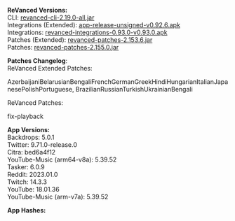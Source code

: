 **ReVanced Versions:**  
CLI: [revanced-cli-2.19.0-all.jar](https://github.com/revanced/revanced-cli/releases/tag/v2.19.0)  
Integrations (Extended): [app-release-unsigned-v0.92.6.apk](https://github.com/inotia00/revanced-integrations/releases/tag/v0.92.6)  
Integrations: [revanced-integrations-0.93.0-v0.93.0.apk](https://github.com/revanced/revanced-integrations/releases/tag/v0.93.0)  
Patches (Extended): [revanced-patches-2.153.6.jar](https://github.com/inotia00/revanced-patches/releases/tag/v2.153.6)  
Patches: [revanced-patches-2.155.0.jar](https://github.com/revanced/revanced-patches/releases/tag/v2.155.0)  

**Patches Changelog**:   
ReVanced Extended Patches:  

AzerbaijaniBelarusianBengaliFrenchGermanGreekHindiHungarianItalianJapanesePolishPortuguese, BrazilianRussianTurkishUkrainianBengali
  
ReVanced Patches:   

fix-playback
  
**App Versions:**  
Backdrops: 5.0.1  
Twitter: 9.71.0-release.0  
Citra: bed6a4f12  
YouTube-Music (arm64-v8a): 5.39.52  
Tasker: 6.0.9  
Reddit: 2023.01.0  
Twitch: 14.3.3  
YouTube: 18.01.36  
YouTube-Music (arm-v7a): 5.39.52  

**App Hashes:**  
  
